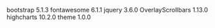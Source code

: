 bootstrap 5.1.3
fontawesome 6.1.1
jquery 3.6.0
OverlayScrollbars 1.13.0
highcharts 10.2.0
theme 1.0.0
